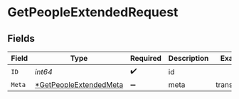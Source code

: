 # GetPeopleExtendedRequest


## Fields

| Field                                                                      | Type                                                                       | Required                                                                   | Description                                                                | Example                                                                    |
| -------------------------------------------------------------------------- | -------------------------------------------------------------------------- | -------------------------------------------------------------------------- | -------------------------------------------------------------------------- | -------------------------------------------------------------------------- |
| `ID`                                                                       | *int64*                                                                    | :heavy_check_mark:                                                         | id                                                                         |                                                                            |
| `Meta`                                                                     | [*GetPeopleExtendedMeta](../../models/operations/getpeopleextendedmeta.md) | :heavy_minus_sign:                                                         | meta                                                                       | translations                                                               |